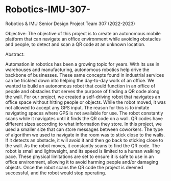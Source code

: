 # Robotics-IMU-307-
Robotics &amp; IMU Senior Design Project Team 307 (2022-2023)

Objective:
The objective of this project is to create an autonomous mobile platform that can navigate an office environment while avoiding obstacles and people, to detect and scan a QR code at an unknown location.

Abstract:

Automation in robotics has been a growing topic for years. With its use in warehouses and manufacturing, autonomous robotics help drive the backbone of businesses. These same concepts found in industrial services can be trickled down into helping the day-to-day work of an office. We wanted to build an autonomous robot that could function in an office of people and obstacles that serves the purpose of finding a QR code along the wall. 
For our project, we created a self-driving robot that navigates an office space without hitting people or objects. While the robot moved, it was not allowed to accept any GPS input. The reason for this is to imitate navigating spaces where GPS is not available for use. The robot constantly scans while it navigates until it finds the QR code on a wall. QR codes have different sizes according to what information they store. In this project, we used a smaller size that can store messages between coworkers. The type of algorithm we used to navigate in the room was to stick close to the walls. If it detects an obstacle, it will avoid it and then go back to sticking close to the wall. As the robot moves, it constantly scans to find the QR code. The robot is small and lightweight, and its speed is limited to a human walking pace. These physical limitations are set to ensure it is safe to use in an office environment, allowing it to avoid harming people and/or damaging objects. Once the robot scans the QR code the project is deemed successful, and the robot would stop operating.

